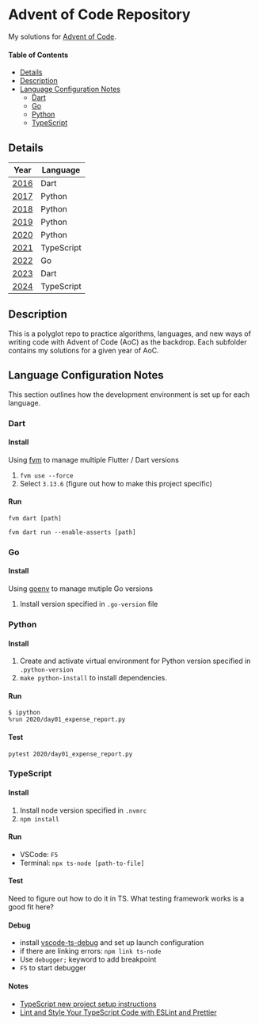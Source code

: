 # Advent of Code Repository

My solutions for [Advent of Code](https://adventofcode.com/).

#### Table of Contents

- [Details](#details)
- [Description](#description)
- [Language Configuration Notes](#language-configuration-notes)
  - [Dart](#dart)
  - [Go](#go)
  - [Python](#python)
  - [TypeScript](#typescript)

## Details

| Year          | Language   |
| ------------- | ---------- |
| [2016](2016/) | Dart       |
| [2017](2017/) | Python     |
| [2018](2018/) | Python     |
| [2019](2019/) | Python     |
| [2020](2020/) | Python     |
| [2021](2021/) | TypeScript |
| [2022](2022/) | Go         |
| [2023](2023/) | Dart       |
| [2024](2024/) | TypeScript |

## Description

This is a polyglot repo to practice algorithms, languages, and new ways of writing code with Advent of Code (AoC) as the backdrop. Each subfolder contains my solutions for a given year of AoC.

## Language Configuration Notes

This section outlines how the development environment is set up for each language.

### Dart

#### Install

Using [fvm](https://fvm.app/) to manage multiple Flutter / Dart versions

1. `fvm use --force`
1. Select `3.13.6` (figure out how to make this project specific)

#### Run

```console
fvm dart [path]

fvm dart run --enable-asserts [path]
```

### Go

#### Install

Using [goenv](https://github.com/syndbg/goenv) to manage mutiple Go versions

1. Install version specified in `.go-version` file

### Python

#### Install

1. Create and activate virtual environment for Python version specified in `.python-version`
2. `make python-install` to install dependencies.

#### Run

```console
$ ipython
%run 2020/day01_expense_report.py
```

#### Test

```console
pytest 2020/day01_expense_report.py
```

### TypeScript

#### Install

1. Install node version specified in `.nvmrc`
1. `npm install`

#### Run

- VSCode: `F5`
- Terminal: `npx ts-node [path-to-file]`

#### Test

Need to figure out how to do it in TS. What testing framework works is a good fit here?

#### Debug

- install [vscode-ts-debug](https://github.com/hagishi/vscode-ts-debug) and set up launch configuration
- if there are linking errors: `npm link ts-node`
- Use `debugger;` keyword to add breakpoint
- `F5` to start debugger

#### Notes

- [TypeScript new project setup instructions](https://www.digitalocean.com/community/tutorials/typescript-new-project)
- [Lint and Style Your TypeScript Code with ESLint and Prettier](https://moduscreate.com/blog/lint-style-typescript/)
